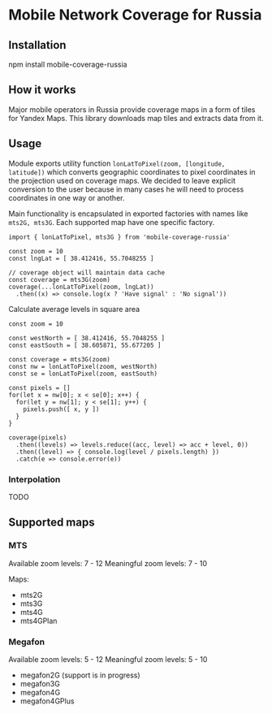 # Mobile Network Coverage for Russia

## Installation

npm install mobile-coverage-russia

## How it works

Major mobile operators in Russia provide coverage maps in a form of tiles for Yandex Maps. This library downloads map tiles and extracts data from it.

## Usage

Module exports utility function ```lonLatToPixel(zoom, [longitude, latitude])``` which converts geographic coordinates to pixel coordinates in the projection used on coverage maps. We decided to leave explicit conversion to the user because in many cases he will need to process coordinates in one way or another.
   
Main functionality is encapsulated in exported factories with names like ```mts2G, mts3G```. Each supported map have one specific factory.    

```es6
import { lonLatToPixel, mts3G } from 'mobile-coverage-russia'

const zoom = 10
const lngLat = [ 38.412416, 55.7048255 ]

// coverage object will maintain data cache
const coverage = mts3G(zoom)
coverage(...lonLatToPixel(zoom, lngLat))
  .then((x) => console.log(x ? 'Have signal' : 'No signal'))
```
                
Calculate average levels in square area

```es6
const zoom = 10

const westNorth = [ 38.412416, 55.7048255 ]
const eastSouth = [ 38.605871, 55.677205 ]

const coverage = mts3G(zoom)
const nw = lonLatToPixel(zoom, westNorth)
const se = lonLatToPixel(zoom, eastSouth)

const pixels = []
for(let x = nw[0]; x < se[0]; x++) {
  for(let y = nw[1]; y < se[1]; y++) {
    pixels.push([ x, y ])
  }
}

coverage(pixels)
  .then((levels) => levels.reduce((acc, level) => acc + level, 0))
  .then((level) => { console.log(level / pixels.length) })
  .catch(e => console.error(e))
```                                  
           
### Interpolation

TODO

## Supported maps
### MTS
Available zoom levels: 7 - 12
Meaningful zoom levels: 7 - 10

Maps:      

- mts2G
- mts3G
- mts4G
- mts4GPlan

### Megafon
Available zoom levels: 5 - 12
Meaningful zoom levels: 5 - 10
  
- megafon2G (support is in progress)
- megafon3G
- megafon4G
- megafon4GPlus   

